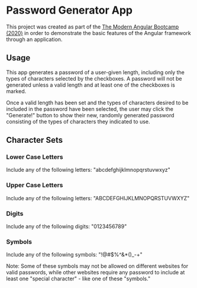 # Password Generator App

This project was created as part of the [The Modern Angular Bootcamp (2020)](https://www.udemy.com/course/the-modern-angular-bootcamp/)
in order to demonstrate the basic features of the Angular framework through an application.

## Usage

This app generates a password of a user-given length, including only the types
of characters selected by the checkboxes. A password will not be generated
unless a valid length and at least one of the checkboxes is marked.

Once a valid length has been set and the types of characters desired to be
included in the password have been selected, the user may click the "Generate!"
button to show their new, randomly generated password consisting of the types
of characters they indicated to use.

## Character Sets

### Lower Case Letters

Include any of the following letters: "abcdefghijklmnopqrstuvwxyz"

### Upper Case Letters

Include any of the following letters: "ABCDEFGHIJKLMNOPQRSTUVWXYZ"

### Digits

Include any of the following digits: "0123456789"

### Symbols

Include any of the following symbols: "!@#$%^&*()_-+"

Note: Some of these symbols may not be allowed on different
websites for valid passwords, while other websites require any password
to include at least one "special character" - like one of these "symbols."
